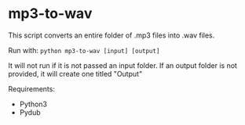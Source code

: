 # mp3-to-wav
This script converts an entire folder of .mp3 files into .wav files. 

Run with: `python mp3-to-wav [input] [output]`

It will not run if it is not passed an input folder. If an output folder is not provided, it will create one titled "Output" 

Requirements:
- Python3
- Pydub
